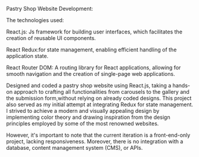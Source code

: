 Pastry Shop Website Development:

The technologies used:

React.js: Js framework for building user interfaces, which facilitates the creation of reusable UI components.

React Redux:for state management, enabling efficient handling of the application state.

React Router DOM: A routing library for React applications, allowing for smooth navigation and the creation of single-page web applications.

Designed and coded a pastry shop website using React.js, taking a hands-on approach to crafting all functionalities from carousels to the gallery and the submission form,without relying on already coded designs. This project also served as my initial attempt at integrating Redux for state management. 
I strived to achieve a modern and visually appealing design by implementing color theory and drawing inspiration from the design principles employed by some of the most renowned websites.

However, it's important to note that the current iteration is a front-end-only project, lacking responsiveness. 
Moreover, there is no integration with a database, content management system (CMS), or APIs. 
